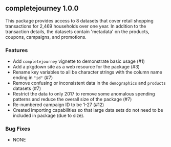 ## completejourney 1.0.0

This package provides access to 8 datasets that cover retail shopping transactions for 2,469 
households over one year. In addition to the transaction details, the datasets 
contain 'metadata' on the products, coupons, campaigns, and promotions.

### Features

  * Add `completejourney` vignette to demonstrate basic usage (#1)
  * Add a pkgdown site as a web resource for the package (#3)
  * Rename key variables to all be character strings with the column name ending in `"id"` (#7)
  * Remove confusing or inconsistent data in the `demographics` and `products` datasets (#7)
  * Restrict the data to only 2017 to remove some anomalous spending patterns and 
  reduce the overall size of the package (#7)
  * Re-numbered campaign ID to be 1-27 (#12)
  * Created importing capabilities so that large data sets do not need to be included
    in package (due to size).

### Bug Fixes

  * NONE
